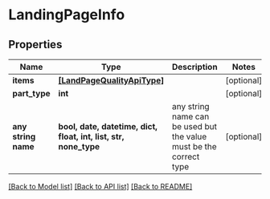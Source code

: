 # LandingPageInfo


## Properties
Name | Type | Description | Notes
------------ | ------------- | ------------- | -------------
**items** | [**[LandPageQualityApiType]**](LandPageQualityApiType.md) |  | [optional] 
**part_type** | **int** |  | [optional] 
**any string name** | **bool, date, datetime, dict, float, int, list, str, none_type** | any string name can be used but the value must be the correct type | [optional]

[[Back to Model list]](../README.md#documentation-for-models) [[Back to API list]](../README.md#documentation-for-api-endpoints) [[Back to README]](../README.md)


